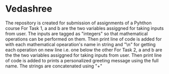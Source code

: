 # Vedashree
The repository is created for submission of assignments of a Pyhthon course
For Task 1, a and b are the two variables assiggned for taking inputs from user. The inputs are tagged as "integers" so that mathematical operations can be performed on them. Then print line of code is added for with each mathematical opearation's name in string and "\n" for getting each operation on new line i.e. one below the other
For Task 2, a and b are the the two variables assiggned for taking inputs from user. Then print line of code is added to prints a personalized greeting message using the full name. The strings are concatenated using "+"

